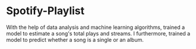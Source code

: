 # Spotify-Playlist
With the help of data analysis and machine learning algorithms, trained a model to estimate a song's total plays and streams. I furthermore, trained a model to predict whether a song is a single or an album.
